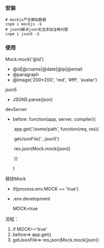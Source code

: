 ### 安装

~~~shell
# mockjs产生模拟数据
cnpm i mockjs -S
# json5解决json无法添加注释问题
cnpm i json5 -S
~~~

### 使用

Mock.mock('@id')

- @id|@cname|@date|@ip|@email
- @paragraph
- @image('200*200', 'red', '#fff', 'avatar')

json5

- JSON5.parse(json)

devServer

- before: function(app, server, compiler){

  ​	app.get('/some/path', function(req, res){

  ​		getJsonFile('...json5')

  ​		res.json(Mock.mock(json))

  ​	})

  }

移除Mock

- if(process.env.MOCK == 'true')

- .env.development

  MOCK=true

流程：

1. if MOCK=='true'
2. before=> app.get()
3. getJsonFile=> res.json(Mock.mock(json))
